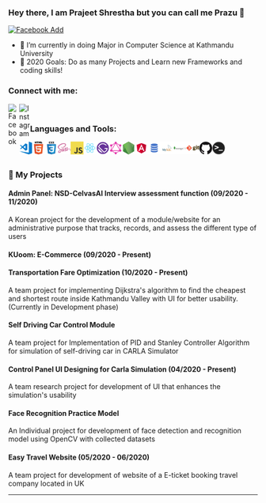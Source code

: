 ### Hey there, I am Prajeet Shrestha but you can call me Prazu 👋

[![Facebook Add](https://img.shields.io/website?label=facebook.com&style=for-the-badge&url=https%3A%2F%2Fcodestackr.com)](https://www.facebook.com/Prazzeett)

- 🌱 I’m currently in doing Major in Computer Science at Kathmandu University
- 🥅 2020 Goals: Do as many Projects and Learn new Frameworks and coding skills!

### Connect with me:

[<img align="left" alt="Facebook" width="22px" src="https://cdn.jsdelivr.net/npm/simple-icons@v3/icons/facebook.svg" />][facebook]
[<img align="left" alt="Instagram" width="22px" src="https://cdn.jsdelivr.net/npm/simple-icons@v3/icons/instagram.svg" />][instagram]

<br />

### Languages and Tools:

<img align="left" alt="Visual Studio Code" width="26px" src="https://raw.githubusercontent.com/github/explore/80688e429a7d4ef2fca1e82350fe8e3517d3494d/topics/visual-studio-code/visual-studio-code.png" />
<img align="left" alt="HTML5" width="26px" src="https://raw.githubusercontent.com/github/explore/80688e429a7d4ef2fca1e82350fe8e3517d3494d/topics/html/html.png" />
<img align="left" alt="CSS3" width="26px" src="https://raw.githubusercontent.com/github/explore/80688e429a7d4ef2fca1e82350fe8e3517d3494d/topics/css/css.png" />
<img align="left" alt="Sass" width="26px" src="https://raw.githubusercontent.com/github/explore/80688e429a7d4ef2fca1e82350fe8e3517d3494d/topics/sass/sass.png" />
<img align="left" alt="JavaScript" width="26px" src="https://raw.githubusercontent.com/github/explore/80688e429a7d4ef2fca1e82350fe8e3517d3494d/topics/javascript/javascript.png" />
<img align="left" alt="React" width="26px" src="https://raw.githubusercontent.com/github/explore/80688e429a7d4ef2fca1e82350fe8e3517d3494d/topics/react/react.png" />
<img align="left" alt="Gatsby" width="26px" src="https://raw.githubusercontent.com/github/explore/e94815998e4e0713912fed477a1f346ec04c3da2/topics/gatsby/gatsby.png" />
<img align="left" alt="GraphQL" width="26px" src="https://raw.githubusercontent.com/github/explore/80688e429a7d4ef2fca1e82350fe8e3517d3494d/topics/graphql/graphql.png" />
<img align="left" alt="Node.js" width="26px" src="https://raw.githubusercontent.com/github/explore/80688e429a7d4ef2fca1e82350fe8e3517d3494d/topics/nodejs/nodejs.png" />
<img align="left" alt="Deno" width="26px" src="https://raw.githubusercontent.com/github/explore/361e2821e2dea67711cde99c9c40ed357061cf27/topics/angular/angular.png" />
<img align="left" alt="SQL" width="26px" src="https://raw.githubusercontent.com/github/explore/80688e429a7d4ef2fca1e82350fe8e3517d3494d/topics/sql/sql.png" />
<img align="left" alt="MySQL" width="26px" src="https://raw.githubusercontent.com/github/explore/80688e429a7d4ef2fca1e82350fe8e3517d3494d/topics/mysql/mysql.png" />
<img align="left" alt="MongoDB" width="26px" src="https://raw.githubusercontent.com/github/explore/80688e429a7d4ef2fca1e82350fe8e3517d3494d/topics/mongodb/mongodb.png" />
<img align="left" alt="Git" width="26px" src="https://raw.githubusercontent.com/github/explore/80688e429a7d4ef2fca1e82350fe8e3517d3494d/topics/git/git.png" />
<img align="left" alt="GitHub" width="26px" src="https://raw.githubusercontent.com/github/explore/78df643247d429f6cc873026c0622819ad797942/topics/github/github.png" />
<img align="left" alt="Terminal" width="26px" src="https://raw.githubusercontent.com/github/explore/80688e429a7d4ef2fca1e82350fe8e3517d3494d/topics/terminal/terminal.png" />

<br />
<br />

### 📕 My Projects

<!-- BLOG-POST-LIST:START -->
<h4>Admin Panel: NSD-CelvasAI Interview assessment function (09/2020 - 11/2020)</h4>
<p> A Korean project for the development of a module/website for an administrative purpose that tracks, records, and assess the different type of users </p>

<h4>KUoom: E-Commerce (09/2020 - Present)</h4>

<h4> Transportation Fare Optimization (10/2020 - Present)</h4>
<p> A team project for implementing Dijkstra's algorithm to find the cheapest and shortest route inside Kathmandu Valley with UI for better usability. (Currently in Development phase) </p>

<h4>Self Driving Car Control Module</h4>
<p> A team project for Implementation of PID and Stanley Controller Algorithm for simulation of self-driving car in CARLA Simulator </p>

<h4>Control Panel UI Designing for Carla Simulation (04/2020 - Present)</h4>
<p> A team research project for development of UI that enhances the simulation's usability </p>

<h4>Face Recognition Practice Model</h4>
<p> An Individual project for development of face detection and recognition model using OpenCV with collected datasets </p>

<h4> Easy Travel Website (05/2020 - 06/2020) </h4>
<p> A team project for development of website of a E-ticket booking travel company located in UK </p>

---

[facebook]: https://www.facebook.com/Prazzeett
[instagram]: https://www.instagram.com/prazzuzuuzuu/
